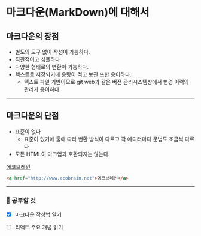 # 마크다운(MarkDown)에 대해서

## 마크다운의 장점

- 별도의 도구 없이 작성이 가능하다.
- 직관적이고 심플하다
- 다양한 형태로의 변환이 가능하다.
- 텍스트로 저장되기에 용량이 적고 보관 또한 용이하다.
  - 텍스트 파일 기반이므로 git web과 같은 버전 관리시스템상에서 변경 이력의 관리가 용이하다

***

## 마크다운의 단점

+ 표준이 없다
  + 표준이 없기에 툴에 따라 변환 방식이 다르고 각 에디터마다 문법도 조금씩 다르다
+ 모든 HTML이 마크업과 호환되지는 않는다.


[에코브레인](http://www.ecobrain.net/)

```html
<a href="http://www.ecobrain.net">에코브레인</a>
```
---

### :muscle: 공부할 것
- [x] 마크다운 작성법 알기
- [ ] 리액트 주요 개념 읽기

